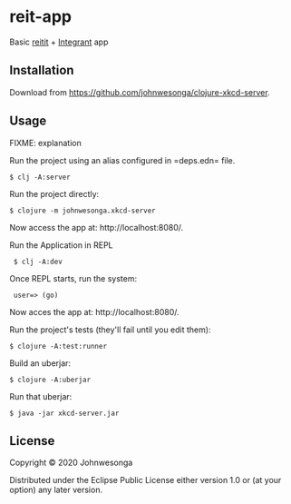 # reit-app

Basic [reitit](https://github.com/metosin/reitit) + [Integrant](https://github.com/weavejester/integrant) app


## Installation

Download from https://github.com/johnwesonga/clojure-xkcd-server.

## Usage

FIXME: explanation

Run the project using an alias configured in =deps.edn= file.

    $ clj -A:server

Run the project directly:

    $ clojure -m johnwesonga.xkcd-server

Now access the app at: http://localhost:8080/.

Run the Application in REPL

     $ clj -A:dev

Once REPL starts, run the system:
  
     user=> (go)
  
Now acces the app at: http://localhost:8080/.

Run the project's tests (they'll fail until you edit them):

    $ clojure -A:test:runner

Build an uberjar:

    $ clojure -A:uberjar

Run that uberjar:

    $ java -jar xkcd-server.jar

## License

Copyright © 2020 Johnwesonga

Distributed under the Eclipse Public License either version 1.0 or (at
your option) any later version.
